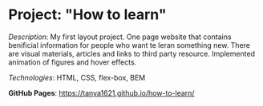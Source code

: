 # Project: "How to learn"

_Description_: My first layout project. One page website that contains benificial information for people who want te leran something new. There are visual materials, articles and links to third party resource. Implemented animation of figures and hover effects.

_Technologies_: HTML, CSS, flex-box, BEM

**GitHub Pages**: https://tanya1621.github.io/how-to-learn/

